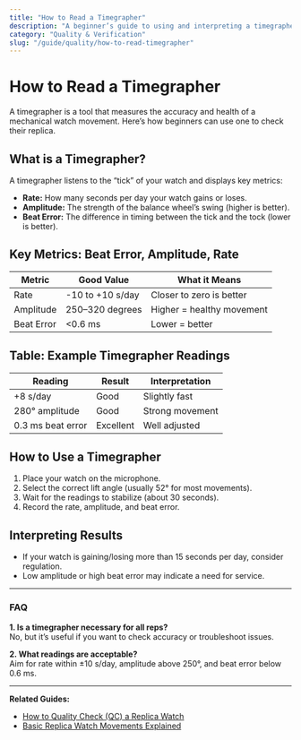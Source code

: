```yaml
---
title: "How to Read a Timegrapher"
description: "A beginner’s guide to using and interpreting a timegrapher for replica watch accuracy."
category: "Quality & Verification"
slug: "/guide/quality/how-to-read-timegrapher"
---
```


# How to Read a Timegrapher

A timegrapher is a tool that measures the accuracy and health of a mechanical watch movement. Here’s how beginners can use one to check their replica.

## What is a Timegrapher?

A timegrapher listens to the “tick” of your watch and displays key metrics:
- **Rate:** How many seconds per day your watch gains or loses.
- **Amplitude:** The strength of the balance wheel’s swing (higher is better).
- **Beat Error:** The difference in timing between the tick and the tock (lower is better).

## Key Metrics: Beat Error, Amplitude, Rate

| Metric      | Good Value          | What it Means                   |
|-------------|--------------------|---------------------------------|
| Rate        | -10 to +10 s/day   | Closer to zero is better        |
| Amplitude   | 250–320 degrees    | Higher = healthy movement       |
| Beat Error  | <0.6 ms            | Lower = better                  |

## Table: Example Timegrapher Readings

| Reading           | Result        | Interpretation         |
|-------------------|--------------|-----------------------|
| +8 s/day          | Good         | Slightly fast         |
| 280° amplitude    | Good         | Strong movement       |
| 0.3 ms beat error | Excellent    | Well adjusted         |

## How to Use a Timegrapher

1. Place your watch on the microphone.
2. Select the correct lift angle (usually 52° for most movements).
3. Wait for the readings to stabilize (about 30 seconds).
4. Record the rate, amplitude, and beat error.

## Interpreting Results

- If your watch is gaining/losing more than 15 seconds per day, consider regulation.
- Low amplitude or high beat error may indicate a need for service.

---

### FAQ

**1. Is a timegrapher necessary for all reps?**  
No, but it’s useful if you want to check accuracy or troubleshoot issues.

**2. What readings are acceptable?**  
Aim for rate within ±10 s/day, amplitude above 250°, and beat error below 0.6 ms.

---

**Related Guides:**  
- [How to Quality Check (QC) a Replica Watch](/guide/quality/how-to-qc-replica-watch)  
- [Basic Replica Watch Movements Explained](/guide/mechanics/replica-watch-movements)